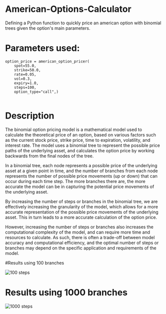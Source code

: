 # American-Options-Calculator
Defining a Python function to quickly price an american option with binomial trees given the option's main parameters. 


# Parameters used:

```
option_price = american_option_pricer(
    spot=55.0,
    strike=50.0,
    rate=0.05,
    vol=0.3,
    expiry=1.0,
    steps=100,
    option_type="call",)
    
```

# Description
The binomial option pricing model is a mathematical model used to calculate the theoretical price of an option, based on various factors such as the current stock price, strike price, time to expiration, volatility, and interest rate. The model uses a binomial tree to represent the possible price paths of the underlying asset, and calculates the option price by working backwards from the final nodes of the tree.

In a binomial tree, each node represents a possible price of the underlying asset at a given point in time, and the number of branches from each node represents the number of possible price movements (up or down) that can occur during each time step. The more branches there are, the more accurate the model can be in capturing the potential price movements of the underlying asset.

By increasing the number of steps or branches in the binomial tree, we are effectively increasing the granularity of the model, which allows for a more accurate representation of the possible price movements of the underlying asset. This in turn leads to a more accurate calculation of the option price.

However, increasing the number of steps or branches also increases the computational complexity of the model, and can require more time and resources to calculate. As such, there is often a trade-off between model accuracy and computational efficiency, and the optimal number of steps or branches may depend on the specific application and requirements of the model.

#Results using 100 branches

![100 steps](https://user-images.githubusercontent.com/82245658/233804036-45655e1f-b01c-40fe-b23c-c750e8ecb546.png)


# Results using 1000 branches
![1000 steps](https://user-images.githubusercontent.com/82245658/233804057-1c1f7139-4e38-42eb-ac05-5cade2cd359b.png)

